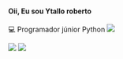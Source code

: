 #### Oii, Eu sou Ytallo roberto
💻 Programador júnior Python <img src="https://github.com/hugovk/python-logos/blob/master/img/Python.png" with=50>
<div>
  <a href = "mailto: ytallo.lobo@gmail.com"><img src="https://img.shields.io/badge/-Gmail-%23EA4335?style=for-the-badge&logo=gmail&logoColor=white" target="_blank"></a>
  <a href="https://www.linkedin.com/in/ytallol%C3%B4bo/" target="_blank"><img src="https://img.shields.io/badge/-LinkedIn-%230077B5?style=for-the-badge&logo=linkedin&logoColor=white" target="_blank"></a>
</div>
